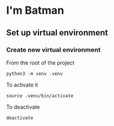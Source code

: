# I'm Batman

## Set up virtual environment

### Create new virtual environment

From the root of the project

```
python3 -m venv .venv
```

To activate it

```
source .venv/bin/activate
```

To deactivate

```
deactivate
```

